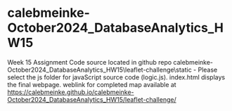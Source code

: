# calebmeinke-October2024_DatabaseAnalytics_HW15
Week 15 Assignment
Code source located in github repo calebmeinke-October2024_DatabaseAnalytics_HW15\leaflet-challenge\static - Please select the js folder for javaScript source code (logic.js). index.html displays the final webpage. 
weblink for completed map available at https://calebmeinke.github.io/calebmeinke-October2024_DatabaseAnalytics_HW15/leaflet-challenge/